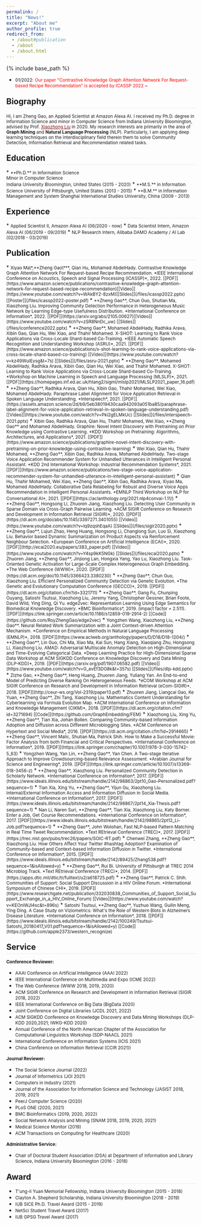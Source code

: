 ```yaml
---
permalink: /
title: "News!"
excerpt: "About me"
author_profile: true
redirect_from: 
  - /about#publication
  - /about
  - /about.html
---
```

<style>
.page__content p {
    margin: 0 0 0em;
}
p{
    /*margin: 0;*/
    /*padding: -30;*/
    /*line-height: 15px;*/
}
a{
	color:#7c1313;
}
ul{
    /*margin: 0;*/
    /*padding: -30;*/
    line-height: 15px;
    margin-block-start: 0em;
    margin-block-end: 0em;
}
ul li, ol li {
    margin-bottom: 0.em;
}
h1, h2, h3, h4, h5, h6 {
	padding-bottom: 0.2em;
	margin: 1em 0 0.5em;
	border-bottom: 2px solid #f2f3f3;
}
</style>
{% include base_path %} 
* <small>01/2022:</small> <small style="color:red">Our paper "Contrastive Knowledge Graph Attention Network For Request-based Recipe Recommendation" is accepted by ICASSP 2022 ~</small>    
<h2 id="biography"> Biography</h2>  

<small> Hi, I am Zheng Gao, an Applied Scientist at Amazon Alexa AI. I received my Ph.D. degree in Information Science and minor in Computer Science from Indiana University Bloomington, advised by Prof. [Xiaozhong Liu](http://xiaozhong.website2.me/) in 2020. My research interests are primarily in the area of **Graph Mining** and **Natural Language Processing** (NLP). Particularly, I am applying deep learning techniques on the interdisciplinary field therein them to solve Community Detection, Information Retrieval and Recommendation related tasks.</small>

<h2 id="education"> Education</h2>  
* <small>**Ph.D.** in Information Science<br>
    Minor in Computer Science <br>
    Indiana University Bloomington, United States (2015 - 2020)</small> 
* <small>**M.S.** in Information Science  
    University of Pittsburgh, United States (2013 - 2015)</small>  
* <small>**B.M.** in Information Management and System  
    Shanghai International Studies University, China (2009 - 2013)</small> 

<h2 id="experience">Experience</h2> 
* <small>Applied Scientist II, Amazon Alexa AI (06/2020 - now)</small> 
* <small>Data Scientist Intern, Amazon Alexa AI (06/2019 - 09/2019)</small>  
* <small>NLP Research Intern, Alibaba DAMO Academy / AI Lab (02/2018 - 03/2019)</small>

<h2 id="publication">Publication</h2> 
* <small>Xiyao Ma\*,**Zheng Gao\***, Qian Hu, Mohamed AbdelHady. Contrastive Knowledge Graph Attention Network For Request-based Recipe Recommendation. *IEEE International Conference on Acoustics, Speech and Signal Processing (ICASSP)*, 2022. [[PDF]](https://www.amazon.science/publications/contrastive-knowledge-graph-attention-network-for-request-based-recipe-recommendation)[[Video]](https://www.youtube.com/watch?v=WAkBY2-8zxM)[[Slides]](/files/icassp2022.pptx)[[Poster]](/files/icassp2022-poster.pdf) </small>
* <small>**Zheng Gao**, Chun Guo, Shutian Ma, Xiaozhong Liu. Improving Community Detection Performance in Heterogeneous Music Network by Learning Edge-type Usefulness Distribution. *International Conference on Information*, 2022. [[PDF]](https://arxiv.org/abs/2105.00627)[[Video]](https://www.youtube.com/watch?v=zSR8NnDc_uw) [[Slides]](/files/iconference2022.pptx)</small>
* <small>**Zheng Gao**, Mohamed AbdelHady, Radhika Arava, Xibin Gao, Qian Hu, Wei Xiao, and Thahir Mohamed. X-SHOT: Learning to Rank Voice Applications via Cross-Locale Shard-based Co-Training. *IEEE Automatic Speech Recognition and Understanding Workshop (ASRU)*, 2021. [[PDF]](https://www.amazon.science/publications/x-shot-learning-to-rank-voice-applications-via-cross-locale-shard-based-co-training) [[Video]](https://www.youtube.com/watch?v=kz49WuIEysg&t=7s) [[Slides]](/files/asru-2021.pptx)</small>
* <small>**Zheng Gao**, Mohamed AbdelHady, Radhika Arava, Xibin Gao, Qian Hu, Wei Xiao, and Thahir Mohamed. X-SHOT: Learning to Rank Voice Applications via Cross-Locale Shard-based Co-Training. *Workshop on Machine Learning in Speech and Language Processing (MLSLP)*, 2021. [[PDF]](https://homepages.inf.ed.ac.uk/htang2/sigml/mlslp2021/MLSLP2021_paper_16.pdf)</small>
* <small>**Zheng Gao**, Radhika Arava, Qian Hu, Xibin Gao, Thahir Mohamed, Wei Xiao, Mohamed AbdelHady. Paraphrase Label Alignment for Voice Application Retrieval in Spoken Language Understanding. *Interspeech*, 2021. [[PDF]](https://assets.amazon.science/2d/b9/5eb38019430caa942093a051ba85/paraphrase-label-alignment-for-voice-application-retrieval-in-spoken-language-understanding.pdf) [[Video]](https://www.youtube.com/watch?v=Pki2gELMkUc) [[Slides]](/files/interspeech-2021.pptx)</small>
* <small>Xibin Gao, Radhika Arava, Qian Hu, Thahir Mohamed, Wei Xiao, **Zheng Gao** and Mohamed AbdelHady. Graphire: Novel Intent Discovery with Pretraining on Prior Knowledge using Contrastive Learning. *KDD Workshop on Pretraining: Algorithms, Architectures, and Applications*, 2021. [[PDF]](https://www.amazon.science/publications/graphire-novel-intent-discovery-with-pretraining-on-prior-knowledge-using-contrastive-learning)</small>
* <small>Wei Xiao, Qian Hu, Thahir Mohamed, **Zheng Gao**, Xibin Gao, Radhika Arava, Mohamed AbdelHady. Two-stage Voice Application Recommender System for Unhandled Utterances in Intelligent Personal Assistant. *KDD 2nd International Workshop: Industrial Recommendation Systems*, 2021. [[PDF]](https://www.amazon.science/publications/two-stage-voice-application-recommender-system-for-unhandled-utterance-in-intelligent-personal-assistant)</small>
* <small>Qian Hu, Thahir Mohamed, Wei Xiao, **Zheng Gao**, Xibin Gao, Radhika Arava, Xiyao Ma, Mohamed AbdelHady. Collaborative Data Relabeling for Robust and Diverse Voice Apps Recommendation in Intelligent Personal Assistants. *EMNLP Third Workshop on NLP for Conversational AI*, 2021. [[PDF]](https://aclanthology.org/2021.nlp4convai-1.11/)</small>
* <small>**Zheng Gao**, Hongsong Li, Zhuoren Jiang, Xiaozhong Liu. Detecting User Community in Sparse Domain via Cross-Graph Pairwise Learning. *ACM SIGIR Conference on Research and Development in Information Retrieval (SIGIR)*, 2020. [[PDF]](https://dl.acm.org/doi/abs/10.1145/3397271.3401055) [[Video]](https://www.youtube.com/watch?v=lq9zqshEqaA) [[Slides]](/files/sigir2020.pptx)</small>
* <small>**Zheng Gao**, Lujun Zhao, Heng Huang, Hongsong Li, Changlong Sun, Luo Si, Xiaozhong Liu. Behavior based Dynamic Summarization on Product Aspects via Reinforcement Neighbour Selection. *European Conference on Artificial Intelligence (ECAI)*, 2020. [[PDF]](http://ecai2020.eu/papers/383_paper.pdf) [[Video]](https://www.youtube.com/watch?v=Y4sp9kK5NGk) [[Slides]](/files/ecai2020.pptx)</small>
* <small>Zhuoren Jiang, **Zheng Gao**, Jinjiong Lan, Hongxia Yang, Yao Lu, Xiaozhong Liu. Task-Oriented Genetic Activation for Large-Scale Complex Heterogeneous Graph Embedding. *The Web Conference (WWW)*, 2020. [[PDF]](https://dl.acm.org/doi/10.1145/3366423.3380230)</small>
* <small>**Zheng Gao**, Chun Guo, Xiaozhong Liu. Efficient Personalized Community Detection via Genetic Evolution. *The Genetic and Evolutionary Computation Conference (GECCO)*, 2019. [[PDF]](https://dl.acm.org/citation.cfm?id=3321711)</small>
* <small>**Zheng Gao**, Gang Fu, Chunping Ouyang, Satoshi Tsutsui, Xiaozhong Liu, Jeremy Yang, Christopher Gessner, Brian Foote, David Wild, Ying Ding, Qi Yu. edge2vec: Representation Learning Using Edge Semantics for Biomedical Knowledge Discovery. *BMC Bioinformatics*, 2019. (impact factor = 2.511). [[PDF]](https://link.springer.com/article/10.1186/s12859-019-2914-2) [[Code]](https://github.com/RoyZhengGao/edge2vec)</small>
* <small>Yongzhen Wang, Xiaozhong Liu, **Zheng Gao**. Neural Related Work Summarization with a Joint
Context-driven Attention Mechanism. *Conference on Empirical Methods in Natural Language Processing (EMNLP)*, 2018. [[PDF]](https://www.aclweb.org/anthology/papers/D/D18/D18-1204/)</small>
* <small>**Zheng Gao**, Lin Guo, Chi Ma, Xiao Ma, Kai Sun, Hang Xiang, Xiaoqiang Zhu, Hongsong Li,
Xiaozhong Liu. AMAD: Adversarial Multiscale Anomaly Detection on High-Dimensional and Time-Evolving Categorical Data. *Deep Learning Practice for High-Dimensional Sparse Data Workshop at ACM SIGKDD Conference on Knowledge Discovery and Data Mining (DLP-KDD)*, 2019. [[PDF]](https://arxiv.org/pdf/1907.06582.pdf) [[Video]](https://www.youtube.com/watch?v=G_evEf3DG8k&t=357s) [[Slides]](/files/dlp-kdd.pptx)</small>
* <small>Zizhe Gao, **Zheng Gao**, Heng Huang, Zhuoren Jiang, Yuliang Yan. An End-to-end Model of Predicting Diverse Ranking On Heterogeneous Feeds. *eCOM Workshop at ACM SIGIR Conference on Research and Development in Information Retrieval (eCom-SIGIR)*, 2018. [[PDF]](http://ceur-ws.org/Vol-2319/paper13.pdf)</small>
* <small>Zhuoren Jiang, Liangcai Gao, Ke Yuan, **Zheng Gao**, Zhi Tang, Xiaozhong Liu. Mathematics Content Understanding for Cyberlearning via Formula Evolution Map. *ACM International Conference on
Information and Knowledge Management (CIKM)*, 2018. [[PDF]](https://dl.acm.org/citation.cfm?id=3271694) [[Code]](https://github.com/GraphEmbedding/FEM)</small>
* <small>Xiaozhong Liu, Xing Yu, **Zheng Gao**, Tian Xia, Johan Bollen. Comparing Community-based Information Adoption and Diffusion across Different Microblogging Sites. *ACM Conference on Hypertext and Social Media*, 2016. [[PDF]](https://dl.acm.org/citation.cfm?id=2914665)</small>
* <small>**Zheng Gao**, Vincent Malic, Shutian Ma, Patrick Shih. How to Make a Successful Movie: Factor Analysis from both Financial and Critical Perspectives. *International Conference on Information*, 2019. [[PDF]](https://link.springer.com/chapter/10.1007/978-3-030-15742-5_63)</small>
* <small>Yongzhen Wang, Yan Lin, **Zheng Gao**, Yan Chen. A Two-stage Iterative Approach to Improve Crowdsourcing-based Relevance Assessment. *Arabian Journal for Science and Engineering*, 2019. [[PDF]](https://link.springer.com/article/10.1007/s13369-018-3456-z)</small>
* <small>**Zheng Gao**, Xiaozhong Liu. Personalized Community Detection in Scholarly Network. *International Conference on Information*, 2017. [[PDF]](https://www.ideals.illinois.edu/bitstream/handle/2142/98863/2pt10_Gao-Personalized.pdf?sequence=1)</small>
* <small>Tian Xia, Xing Yu, **Zheng Gao**, Yijun Gu, Xiaozhong Liu. Internal/External Information Access
and Information Diffusion in Social Media. *International Conference on Information*, 2017. [[PDF]](https://www.ideals.illinois.edu/bitstream/handle/2142/98867/2pt14_Xia-Thesis.pdf?sequence=1)</small>
* <small>Nan Li, Naren Suri, **Zheng Gao**, Tian Xia, Xiaozhong Liu, Katy Borner. Enter a Job, Get Course
Recommendations. *International Conference on Information*, 2017. [[PDF]](https://www.ideals.illinois.edu/bitstream/handle/2142/98865/2pt12_Li-Job.pdf?sequence=1)</small>
* <small>**Zheng Gao**, John Wolohan, Fast NLP-based Pattern Matching in Real Time Tweet Recommendation. *Text REtrieval Conference (TREC)*, 2017. [[PDF]](https://trec.nist.gov/pubs/trec26/papers/SOIC-RT.pdf)</small>
* <small>Chenwei Zhang, **Zheng Gao**, Xiaozhong Liu. How Others Affect Your Twitter #hashtag Adoption?
Examination of Community-based and Context-based Information Diffusion in Twitter. *International Conference on Information*, 2015. [[PDF]](https://www.ideals.illinois.edu/bitstream/handle/2142/89425/Zhang538.pdf?sequence=1&isAllowed=y)</small>
* <small>**Zheng Gao**, Rui Bi. University of Pittsburgh at TREC 2014 Microblog Track. *Text REtrieval
Conference (TREC)*, 2014. [[PDF]](https://apps.dtic.mil/dtic/tr/fulltext/u2/a618725.pdf)</small>
* <small>**Zheng Gao**, Patrick C. Shih. Communities of Support: Social Support Discussion in a HIV Online Forum. *International Symposium of Chinese CHI*, 2019. [[PDF]](https://www.researchgate.net/publication/332030838_Communities_of_Support_Social_Support_Exchange_in_a_HIV_Online_Forum) [[Video]](https://www.youtube.com/watch?v=KEOnlWJI4sc&t=896s)</small>
* <small>Satoshi Tsutsui, **Zheng Gao**, Yuzhuo Wang, Guilin Meng, Ying Ding. A Case Study on Viziometrics: What's the Role of Western Blots in Alzheimers Disease Literature. *International Conference on Information*, 2018. [[PDF]](https://www.ideals.illinois.edu/bitstream/handle/2142/100249/Tsutsui-Satoshi_20180417_V01.pdf?sequence=1&isAllowed=y) [[Code]](https://github.com/apple2373/western_recognize)</small>


<h2 id="service">Service</h2>  

<small>**Conference Reviewer:**</small>  
* <small>AAAI Conference on Artificial Intelligence (AAAI 2022)</small>
* <small>IEEE International Conference on Multimedia and Expo (ICME 2022)</small>
* <small>The Web Conference (WWW 2018, 2019, 2020)</small>  
* <small>ACM SIGIR Conference on Research and Development in Information Retrieval (SIGIR 2018, 2022)</small>  
* <small>IEEE International Conference on Big Data (BigData 2020)</small>
* <small>Joint Conference on Digital Libraries (JCDL 2021, 2022)</small>
* <small>ACM SIGKDD Conference on Knowledge Discovery and Data Mining Workshops (DLP-KDD 2020,2021; IWKG-KDD 2020)</small> 
* <small>Annual Conference of the North American Chapter of the Association for Computational Linguistics Workshop (SDP-NAACL 2021)</small>
* <small>International Conference on Information Systems (ICIS 2021)</small>
* <small>China Conference on Information Retrieval (CCIR 2021))</small>

<small>**Journal Reviewer:**</small>  
* <small>The Social Science Journal (2022)</small>
* <small>Journal of Informetrics (JOI 2021)</small>
* <small>Computers in Industry (2021)</small>
* <small>Journal of the Association for Information Science and Technology (JASIST 2018, 2019, 2021)</small>
* <small>PeerJ Computer Science (2020)</small> 
* <small>PLoS ONE (2020, 2021)</small> 
* <small>BMC Bioinformatics (2019, 2020, 2022)</small> 
* <small>Social Network Analysis and Mining (SNAM 2018, 2019, 2020, 2021)</small> 
* <small>Medical Science Monitor (2019)</small> 
* <small>ACM Transactions on Computing for Healthcare (2020)</small> 
 
<small>**Administrative Service:**</small>    
* <small>Chair of Doctoral Student Association (DSA) at Department of Information and Library Science, Indiana University Bloomington (2016 - 2018) </small>
<h2 id="award"> Award</h2> 

* <small>T'ung-li Yuan Memorial Fellowship, Indiana University Bloomington (2015 - 2018)</small>
* <small>Clayton A. Shepherd Scholarship, Indiana University Bloomington (2018 - 2019) </small>
* <small>IUB SICE Ph.D. Travel Award (2015 - 2019)</small>
* <small>NetSci Student Travel Award (2017) </small>
* <small>IUB GPSG Travel Award (2017) </small>



















































